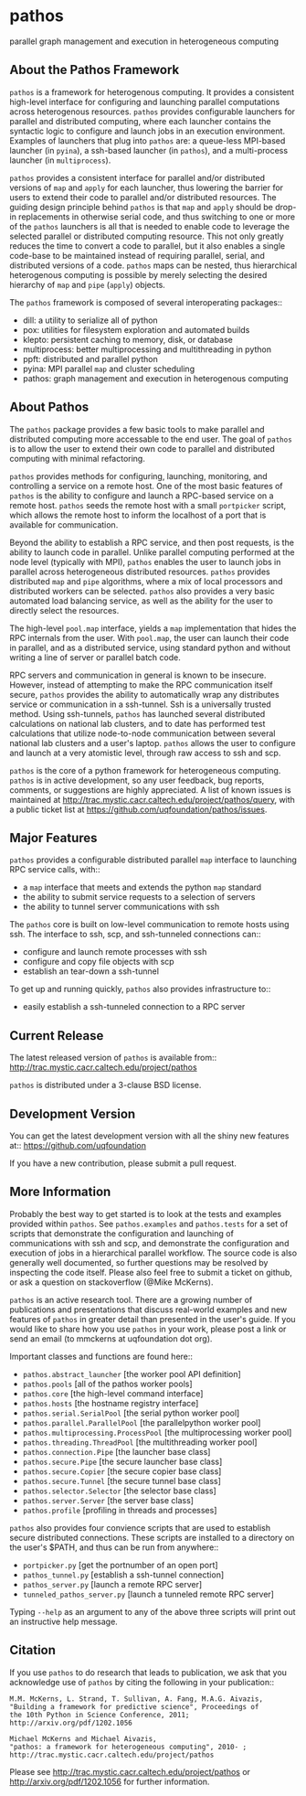 pathos
======
parallel graph management and execution in heterogeneous computing

About the Pathos Framework
--------------------------
`pathos` is a framework for heterogenous computing. It provides a consistent
high-level interface for configuring and launching parallel computations
across heterogenous resources. `pathos` provides configurable launchers for
parallel and distributed computing, where each launcher contains the
syntactic logic to configure and launch jobs in an execution environment.
Examples of launchers that plug into `pathos` are: a queue-less MPI-based
launcher (in `pyina`), a ssh-based launcher (in `pathos`), and a multi-process
launcher (in `multiprocess`).

`pathos` provides a consistent interface for parallel and/or distributed
versions of `map` and `apply` for each launcher, thus lowering the barrier
for users to extend their code to parallel and/or distributed resources.
The guiding design principle behind `pathos` is that `map` and `apply`
should be drop-in replacements in otherwise serial code, and thus switching
to one or more of the `pathos` launchers is all that is needed to enable
code to leverage the selected parallel or distributed computing resource.
This not only greatly reduces the time to convert a code to parallel, but it
also enables a single code-base to be maintained instead of requiring
parallel, serial, and distributed versions of a code. `pathos` maps can be
nested, thus hierarchical heterogenous computing is possible by merely
selecting the desired hierarchy of `map` and `pipe` (`apply`) objects.

The `pathos` framework is composed of several interoperating packages::

* dill: a utility to serialize all of python
* pox: utilities for filesystem exploration and automated builds
* klepto: persistent caching to memory, disk, or database
* multiprocess: better multiprocessing and multithreading in python
* ppft: distributed and parallel python
* pyina: MPI parallel `map` and cluster scheduling
* pathos: graph management and execution in heterogenous computing


About Pathos
------------
The `pathos` package provides a few basic tools to make parallel and
distributed computing more accessable to the end user. The goal of `pathos`
is to allow the user to extend their own code to parallel and distributed
computing with minimal refactoring.

`pathos` provides methods for configuring, launching, monitoring, and
controlling a service on a remote host. One of the most basic features
of `pathos` is the ability to configure and launch a RPC-based service
on a remote host. `pathos` seeds the remote host with a small `portpicker`
script, which allows the remote host to inform the localhost of a port
that is available for communication.

Beyond the ability to establish a RPC service, and then post requests,
is the ability to launch code in parallel. Unlike parallel computing
performed at the node level (typically with MPI), `pathos` enables the
user to launch jobs in parallel across heterogeneous distributed resources.
`pathos` provides distributed `map` and `pipe` algorithms, where a mix of
local processors and distributed workers can be selected.  `pathos`
also provides a very basic automated load balancing service, as well as
the ability for the user to directly select the resources.

The high-level `pool.map` interface, yields a `map` implementation that
hides the RPC internals from the user. With `pool.map`, the user can launch
their code in parallel, and as a distributed service, using standard python
and without writing a line of server or parallel batch code.

RPC servers and communication in general is known to be insecure.  However,
instead of attempting to make the RPC communication itself secure, `pathos`
provides the ability to automatically wrap any distributes service or
communication in a ssh-tunnel. Ssh is a universally trusted method.
Using ssh-tunnels, `pathos` has launched several distributed calculations
on national lab clusters, and to date has performed test calculations
that utilize node-to-node communication between several national lab clusters
and a user's laptop.  `pathos` allows the user to configure and launch
at a very atomistic level, through raw access to ssh and scp. 

`pathos` is the core of a python framework for heterogeneous computing.
`pathos` is in active development, so any user feedback, bug reports, comments,
or suggestions are highly appreciated.  A list of known issues is maintained
at http://trac.mystic.cacr.caltech.edu/project/pathos/query, with a public
ticket list at https://github.com/uqfoundation/pathos/issues.


Major Features
--------------
`pathos` provides a configurable distributed parallel `map` interface
to launching RPC service calls, with::

* a `map` interface that meets and extends the python `map` standard
* the ability to submit service requests to a selection of servers
* the ability to tunnel server communications with ssh

The `pathos` core is built on low-level communication to remote hosts using
ssh. The interface to ssh, scp, and ssh-tunneled connections can::

* configure and launch remote processes with ssh
* configure and copy file objects with scp
* establish an tear-down a ssh-tunnel

To get up and running quickly, `pathos` also provides infrastructure to::

* easily establish a ssh-tunneled connection to a RPC server


Current Release
---------------
The latest released version of `pathos` is available from::
    http://trac.mystic.cacr.caltech.edu/project/pathos

`pathos` is distributed under a 3-clause BSD license.


Development Version
-------------------
You can get the latest development version with all the shiny new features at::
    https://github.com/uqfoundation

If you have a new contribution, please submit a pull request.


More Information
----------------
Probably the best way to get started is to look at the tests and
examples provided within `pathos`. See `pathos.examples` and `pathos.tests`
for a set of scripts that demonstrate the configuration and launching of
communications with ssh and scp, and demonstrate the configuration and
execution of jobs in a hierarchical parallel workflow. The source code is
also generally well documented, so further questions may be resolved by
inspecting the code itself.  Please also feel free to submit a ticket on
github, or ask a question on stackoverflow (@Mike McKerns).

`pathos` is an active research tool. There are a growing number of publications
and presentations that discuss real-world examples and new features of `pathos`
in greater detail than presented in the user's guide.  If you would like to
share how you use `pathos` in your work, please post a link or send an email
(to mmckerns at uqfoundation dot org).

Important classes and functions are found here::

* `pathos.abstract_launcher`           [the worker pool API definition]
* `pathos.pools`                       [all of the pathos worker pools]
* `pathos.core`                        [the high-level command interface] 
* `pathos.hosts`                       [the hostname registry interface] 
* `pathos.serial.SerialPool`           [the serial python worker pool]
* `pathos.parallel.ParallelPool`       [the parallelpython worker pool]
* `pathos.multiprocessing.ProcessPool` [the multiprocessing worker pool]
* `pathos.threading.ThreadPool`        [the multithreading worker pool]
* `pathos.connection.Pipe`             [the launcher base class]
* `pathos.secure.Pipe`                 [the secure launcher base class]
* `pathos.secure.Copier`               [the secure copier  base class]
* `pathos.secure.Tunnel`               [the secure tunnel base class]
* `pathos.selector.Selector`           [the selector base class]
* `pathos.server.Server`               [the server base class]
* `pathos.profile`                     [profiling in threads and processes]

`pathos` also provides four convience scripts that are used to establish
secure distributed connections. These scripts are installed to a directory
on the user's $PATH, and thus can be run from anywhere::

* `portpicker.py`                      [get the portnumber of an open port]
* `pathos_tunnel.py`                   [establish a ssh-tunnel connection]
* `pathos_server.py`                   [launch a remote RPC server]
* `tunneled_pathos_server.py`          [launch a tunneled remote RPC server]

Typing `--help` as an argument to any of the above three scripts will print
out an instructive help message.


Citation
--------
If you use `pathos` to do research that leads to publication, we ask that you
acknowledge use of `pathos` by citing the following in your publication::

    M.M. McKerns, L. Strand, T. Sullivan, A. Fang, M.A.G. Aivazis,
    "Building a framework for predictive science", Proceedings of
    the 10th Python in Science Conference, 2011;
    http://arxiv.org/pdf/1202.1056

    Michael McKerns and Michael Aivazis,
    "pathos: a framework for heterogeneous computing", 2010- ;
    http://trac.mystic.cacr.caltech.edu/project/pathos

Please see http://trac.mystic.cacr.caltech.edu/project/pathos or
http://arxiv.org/pdf/1202.1056 for further information.


